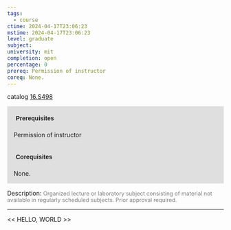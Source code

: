 ```yaml
---
tags:
  - course
ctime: 2024-04-17T23:06:23
mstime: 2024-04-17T23:06:23
level: graduate
subject: 
university: mit
completion: open
percentage: 0
prereq: Permission of instructor
coreq: None.
---
```


catalog [16.S498](http://student.mit.edu/catalog/m16b.html#16.S498)

<span style="display: block; padding: 15px; background-color: rgb(100, 100, 100, 0.2);"><font id="m_prereq1522_0" style="display: block; font-family: Arial, sans-serif; font-weight: bold; padding: 5px">Prerequisites</font><br><span id="prereq1522_0">Permission of instructor</span></span>
<span style="display: block; padding: 15px; background-color: rgb(100, 100, 100, 0.2);"><font id="m_coreq1522_0" style="display: block; font-family: Arial, sans-serif; font-weight: bold; padding: 5px">Corequisites</font><br><span id="coreq1522_0">None.</span></span>

<font style="">Description:</font>
<font style="color: grey; font-size: 0.8rem;">Organized lecture or laboratory subject consisting of material not available in regularly scheduled subjects. Prior approval required.</font>



---

<< HELLO, WORLD >>
